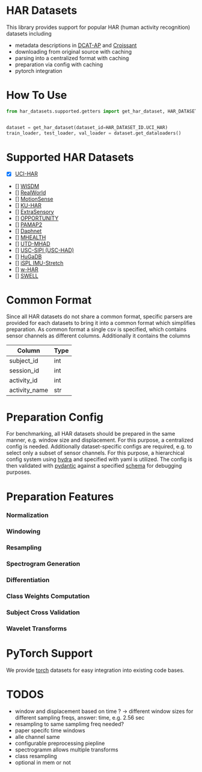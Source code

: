 # HAR Datasets

This library provides support for popular HAR (human activity recognition) datasets including

- metadata descriptions in [DCAT-AP](https://www.dcat-ap.de/) and [Croissant](https://github.com/mlcommons/croissant)
- downloading from original source with caching
- parsing into a centralized format with caching
- preparation via config with caching
- pytorch integration

# How To Use

```python
from har_datasets.supported.getters import get_har_dataset, HAR_DATASET_ID


dataset = get_har_dataset(dataset_id=HAR_DATASET_ID.UCI_HAR)
train_loader, test_loader, val_loader = dataset.get_dataloaders()
```

# Supported HAR Datasets

- [x] [UCI-HAR](https://archive.ics.uci.edu/dataset/240/human+activity+recognition+using+smartphones)
- [] [WISDM](https://archive.ics.uci.edu/dataset/507/wisdm+smartphone+and+smartwatch+activity+and+biometrics+dataset)
- [] [RealWorld](https://www.uni-mannheim.de/dws/research/projects/activity-recognition/dataset/dataset-realworld/)
- [] [MotionSense](https://github.com/mmalekzadeh/motion-sense)
- [] [KU-HAR](https://data.mendeley.com/datasets/45f952y38r/5)
- [] [ExtraSensory](http://extrasensory.ucsd.edu/)
- [] [OPPORTUNITY](https://archive.ics.uci.edu/dataset/226/opportunity+activity+recognition)
- [] [PAMAP2](https://archive.ics.uci.edu/dataset/231/pamap2+physical+activity+monitoring)
- [] [Daphnet](https://archive.ics.uci.edu/dataset/245/daphnet+freezing+of+gait)
- [] [MHEALTH](hhttps://archive.ics.uci.edu/dataset/319/mhealth+dataset)
- [] [UTD-MHAD](https://personal.utdallas.edu/~kehtar/UTD-MHAD.html)
- [] [USC-SIPI (USC-HAD)](https://sipi.usc.edu/had/)
- [] [HuGaDB](https://github.com/romanchereshnev/HuGaDB)
- [] [iSPL IMU-Stretch](https://github.com/thunguyenth/HAR_IMU_Stretch)
- [] [w-HAR](https://github.com/thunguyenth/HAR_IMU_Stretch)
- [] [SWELL](https://www.kaggle.com/datasets/qiriro/swell-heart-rate-variability-hrv)

# Common Format

Since all HAR datasets do not share a common format, specific parsers are provided for each datasets to bring it into a common format which simplifies preparation. As common format a single csv is specified, which contains sensor channels as different columns. Additionally it contains the columns

| Column         | Type  |
|----------------|-------|
| subject_id     | int   |
| session_id     | int   |
| activity_id    | int   |
| activity_name  | str   |

# Preparation Config

For benchmarking, all HAR datasets should be prepared in the same manner, e.g. window size and displacement. For this purpose, a centralized config is needed. Additionally dataset-specific configs are required, e.g. to select only a subset of sensor channels. For this purpose, a hierarchical config system using [hydra](https://hydra.cc/docs/intro/) and specified with yaml is utilized. The config is then validated with [pydantic](https://docs.pydantic.dev/latest/) against a specified [schema](./src/har_datasets/schema/schema.py) for debugging purposes.

# Preparation Features

### Normalization

### Windowing

### Resampling

### Spectrogram Generation

### Differentiation

### Class Weights Computation

### Subject Cross Validation

### Wavelet Transforms

# PyTorch Support

We provide [torch](https://pytorch.org/) datasets for easy integration into existing code bases.

# TODOS

- window and displacement based on time ? -> different window sizes for different sampling freqs, answer: time, e.g. 2.56 sec
- resampling to same samplimg freq needed?
- paper specifc time windows
- alle channel same
- configurable preprocessing piepline
- spectrogramm allows multiple transforms
- class resampling
- optional in mem or not
